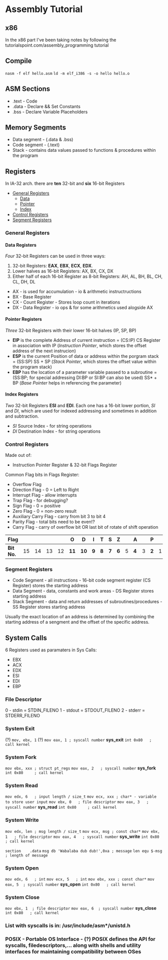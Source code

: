 # Assembly Tutorial

## x86
In the x86 part I've been taking notes by following the tutorialspoint.com/assembly_programming tutorial
## Compile
`nasm -f elf hello.asm`
`ld -m elf_i386 -s -o hello hello.o`

## ASM Sections
* .text - Code
* .data - Declare && Set Constants
* .bss  - Declare Variable Placeholders

## Memory Segments
* Data segment  - (.data & .bss)
* Code segment  - (.text)
* Stack         - contains data values passed to functions & procedures within the program

## Registers
In IA-32 arch. there are **ten** 32-bit and **six** 16-bit Registers
* [General Registers](#general-registers)
  * [Data](#data-registers)
  * [Pointer](#pointer-registers)
  * [Index](#index-registers)
* [Control Registers](#control-registers)
* [Segment Registers](#segment-registers)

### General Registers

#### Data Registers
*Four* 32-bit Registers can be used in three ways:
1. 32-bit Registers: **EAX**, **EBX**, **ECX**, **EDX**.
2. Lower halves as 16-bit Registers: AX, BX, CX, DX
3. Either half of each 16-bit Register as 8-bit Registers: AH, AL, BH, BL, CH, CL, DH, DL

* AX - is used for accumulation - io & arithmetic instructructions
* BX - Base Register
* CX - Count Register - Stores loop count in iterations
* DX - Data Register - io ops & for some arithmetics used alogside AX

#### Pointer Registers
*Three* 32-bit Registers with their lower 16-bit halves (IP, SP, BP)
* **EIP** is the complete Address of current instruction = (CS:IP) CS Register in association with IP (*Instruction Pointer*, which stores the offset address of the next instrucion)
* **ESP** is the current Position of data or address within the porgram stack = (SS:SP) SS + SP (*Stack Pointer*, which stores the offset value within the program stack)
* **EBP** has the location of a parameter variable passed to a subroutine = (SS:BP; for special addressing DI:BP or SI:BP can also be used) SS* + BP (*Base Pointer* helps in referencing the parameter)

#### Index Registers
*Two* 32-bit Registers **ESI** and **EDI**. Each one has a 16-bit lower portion, *SI* and *DI*, which are used for indexed addressing and sometimes in addition and subtraction.
* *SI* Source Index - for string operations
* *DI* Destination Index - for string operations

### Control Registers
Made out of:
- Instruction Pointer Register & 32-bit Flags Register

Common Flag bits in Flags Register:
* Overflow Flag
* Direction Flag - 0 = Left to Right
* Interrupt Flag - allow interrupts
* Trap Flag - for debugging?
* Sign Flag - 0 = positive
* Zero Flag - 0 = non-zero result
* Auxiliary Carry Flag - carry from bit 3 to bit 4
* Parity Flag - total bits need to be even!?
* Carry Flag - carry of overflow bit OR last bit of rotate of shift operation

|Flag|  |   |   |   | O | D | I | T | S | Z |   | A |   | P |   | C |
|---|---|---|---|---|---|---|---|---|---|---|---|---|---|---|---|---|
|__Bit No.__|15|14|13|12|**11**|**10**|**9**|**8**|**7**|**6**|5|**4**|3|**2**|1|**0**|

### Segment Registers
* Code Segment - all instructions - 16-bit code segment register (CS Register) stores the starting address
* Data Segment - data, constants and work areas - DS Register stores starting address
* Stack Segment - data and return addresses of subroutines/procedures - SS Register stores starting address

Usually the exact location of an address is determined by combining the starting address of a sengment and the offset of the specific address.

## System Calls
6 Registers used as paramaters in Sys Calls:
* EBX
* ACX
* EDX
* ESI
* EDI
* EBP

### File Descriptor
0 - stdin   = STDIN_FILENO
1 - stdout  = STDOUT_FILENO
2 - stderr  = STDERR_FILENO

### System Exit
(?) `mov, ebx, 1` (?)
`mov eax, 1 ; syscall number` __sys_exit__
`int 0x80   ; call kernel`

### System Fork
`mov ebx, xxx ; struct pt_regs`
`mov eax, 2   ; syscall number` __sys_fork__
`int 0x80     ; call kernel`

### System Read
`mov edx, 6   ; input length / size_t`
`mov ecx, xxx ; char* - variable to store user input`
`mov ebx, 0   ; file descriptor`
`mov eax, 3   ; syscall number` __sys_read__
`int 0x80     ; call kernel`

### System Write
`mov edx, len ; msg length / size_t`
`mov ecx, msg ; const char*`
`mov ebx, 1   ; file descriptor`
`mov eax, 4   ; syscall number` __sys_write__
`int 0x80     ; call kernel`

`section	.data`
`msg db 'Wabalaba dub dub!',0xa ; message`
`len equ $-msg                  ; length of message`

### System Open
`mov edx, 6   ; int`
`mov ecx, 5   ; int`
`mov ebx, xxx ; const char*`
`mov eax, 5  ; syscall number` __sys_open__
`int 0x80   ; call kernel`

### System Close
`mov ebx, 1  ; file descriptor`
`mov eax, 6  ; syscall number` __sys_close__
`int 0x80   ; call kernel`

### List with syscalls is in: /usr/include/asm*/unistd.h

### POSIX - Portable OS Interface - (?) POSIX defines the API for syscalls, filedescriptors,... along with shells and utility interfaces for maintaining compatibility between OSes


